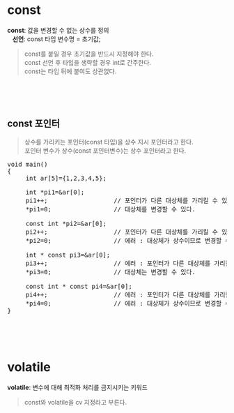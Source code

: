 # const
**const**: 값을 변경할 수 없는 상수를 정의  
&nbsp;&nbsp;&nbsp;**선언**: const 타입 변수명 = 초기값;  
> const를 붙일 경우 초기값을 반드시 지정해야 한다.  
> const 선언 후 타입을 생략할 경우 int로 간주한다.  
> const는 타입 뒤에 붙여도 상관없다.

<br><br><br>
## const 포인터
> 상수를 가리키는 포인터(const 타입)을 상수 지시 포인터라고 한다.  
> 포인터 변수가 상수(const 포인터변수)는 상수 포인터라고 한다.

<pre>
void main()
{
     int ar[5]={1,2,3,4,5};

     int *pi1=&ar[0];
     pi1++;                  // 포인터가 다른 대상체를 가리킬 수 있다.
     *pi1=0;                 // 대상체를 변경할 수 있다.

     const int *pi2=&ar[0];
     pi2++;                  // 포인터가 다른 대상체를 가리킬 수 있다.
     *pi2=0;                 // 에러 : 대상체가 상수이므로 변경할 수 없다.

     int * const pi3=&ar[0];
     pi3++;                  // 에러 : 포인터가 다른 대상체를 가리킬 수 없다.
     *pi3=0;                 // 대상체는 변경할 수 있다.

     const int * const pi4=&ar[0];
     pi4++;                  // 에러 : 포인터가 다른 대상체를 가리킬 수 없다.
     *pi4=0;                 // 에러 : 대상체가 상수이므로 변경할 수 없다.
}</pre><br><br><br>

# volatile
**volatile**: 변수에 대해 최적화 처리를 금지시키는 키워드  
> const와 volatile을 cv 지정라고 부른다.
